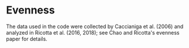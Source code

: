 # Evenness
The data used in the code were collected by Caccianiga et al. (2006) and analyzed in Ricotta et al. (2016, 2018); see Chao and Ricotta's evenness paper for details.
